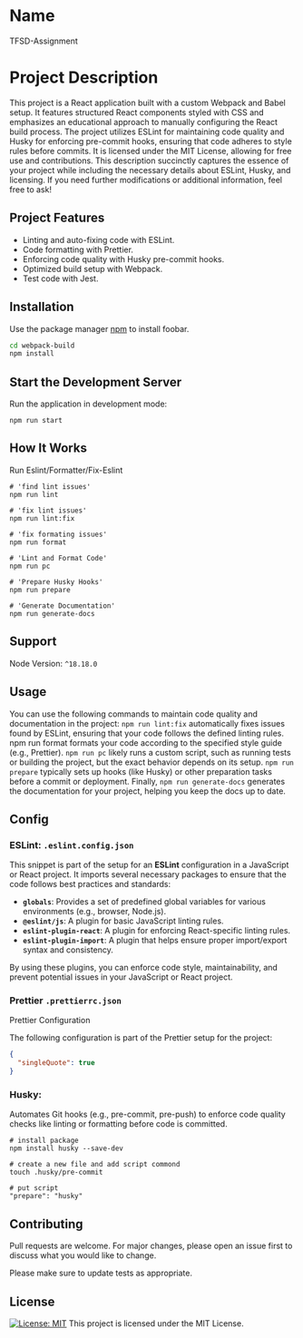 
# Name
TFSD-Assignment

# Project Description

This project is a React application built with a custom Webpack and Babel setup. It features structured React components styled with CSS and emphasizes an educational approach to manually configuring the React build process. The project utilizes ESLint for maintaining code quality and Husky for enforcing pre-commit hooks, ensuring that code adheres to style rules before commits. It is licensed under the MIT License, allowing for free use and contributions. This description succinctly captures the essence of your project while including the necessary details about ESLint, Husky, and licensing. If you need further modifications or additional information, feel free to ask!

## Project Features

- Linting and auto-fixing code with ESLint.
- Code formatting with Prettier.
- Enforcing code quality with Husky pre-commit hooks.
- Optimized build setup with Webpack.
- Test code with Jest.

## Installation

Use the package manager [npm](https://www.npmjs.com/) to install foobar.

```bash
cd webpack-build
npm install 
```

## Start the Development Server

Run the application in development mode:

```
npm run start

```
## How It Works

Run Eslint/Formatter/Fix-Eslint

```
# 'find lint issues'
npm run lint

# 'fix lint issues'
npm run lint:fix

# 'fix formating issues'
npm run format

# 'Lint and Format Code'
npm run pc

# 'Prepare Husky Hooks'
npm run prepare

# 'Generate Documentation'
npm run generate-docs
```

## Support

Node Version: `^18.18.0`


## Usage

You can use the following commands to maintain code quality and documentation in the project: `npm run lint:fix` automatically fixes issues found by ESLint, ensuring that your code follows the defined linting rules. npm run format formats your code according to the specified style guide (e.g., Prettier). `npm run pc` likely runs a custom script, such as running tests or building the project, but the exact behavior depends on its setup. `npm run prepare` typically sets up hooks (like Husky) or other preparation tasks before a commit or deployment. Finally, `npm run generate-docs` generates the documentation for your project, helping you keep the docs up to date.

## Config

### ESLint: `.eslint.config.json`


This snippet is part of the setup for an **ESLint** configuration in a JavaScript or React project. It imports several necessary packages to ensure that the code follows best practices and standards:

- **`globals`**: Provides a set of predefined global variables for various environments (e.g., browser, Node.js).
- **`@eslint/js`**: A plugin for basic JavaScript linting rules.
- **`eslint-plugin-react`**: A plugin for enforcing React-specific linting rules.
- **`eslint-plugin-import`**: A plugin that helps ensure proper import/export syntax and consistency.

By using these plugins, you can enforce code style, maintainability, and prevent potential issues in your JavaScript or React project.

### Prettier `.prettierrc.json`

 Prettier Configuration

The following configuration is part of the Prettier setup for the project:

```json
{
  "singleQuote": true
}
```
### Husky: 
Automates Git hooks (e.g., pre-commit, pre-push) to enforce code quality checks like linting or formatting before code is committed.

```
# install package
npm install husky --save-dev

# create a new file and add script commond
touch .husky/pre-commit

# put script
"prepare": "husky"

```

## Contributing

Pull requests are welcome. For major changes, please open an issue first
to discuss what you would like to change.

Please make sure to update tests as appropriate.

## License

[![License: MIT](https://img.shields.io/badge/License-MIT-yellow.svg)](https://opensource.org/licenses/MIT)
This project is licensed under the MIT License.